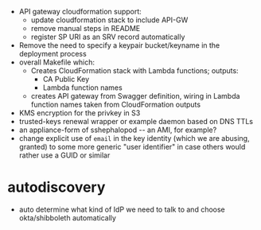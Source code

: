 * API gateway cloudformation support:
    * update cloudformation stack to include API-GW
    * remove manual steps in README
    * register SP URI as an SRV record automatically
* Remove the need to specify a keypair bucket/keyname in the deployment process
* overall Makefile which:
    * Creates CloudFormation stack with Lambda functions; outputs:
        * CA Public Key
        * Lambda function names
    * creates API gateway from Swagger definition, wiring in Lambda function names taken from
      CloudFormation outputs
* KMS encryption for the privkey in S3
* trusted-keys renewal wrapper or example daemon based on DNS TTLs
* an appliance-form of sshephalopod -- an AMI, for example?
* change explicit use of `email` in the key identity (which we are abusing, granted) to 
  some more generic "user identifier" in case others would rather use a GUID or similar

# autodiscovery

* auto determine what kind of IdP we need to talk to and choose okta/shibboleth automatically
